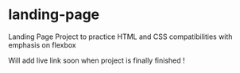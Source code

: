 # landing-page
Landing Page Project to practice HTML and CSS compatibilities with emphasis on flexbox

Will add live link soon when project is finally finished !
